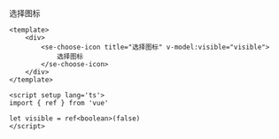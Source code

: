 <div>
    <se-choose-icon  title="选择图标" v-model:visible="visible">
        选择图标
    </se-choose-icon>
</div>

<script setup>
import { ref } from 'vue'
const visible = ref(false)
</script>
```vue
<template>
    <div>
        <se-choose-icon title="选择图标" v-model:visible="visible">
            选择图标
        </se-choose-icon>
    </div>
</template>

<script setup lang='ts'>
import { ref } from 'vue'

let visible = ref<boolean>(false)
</script>
```
